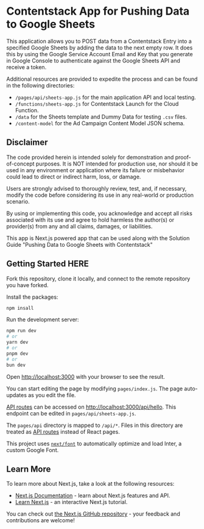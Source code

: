 
# Contentstack App for Pushing Data to Google Sheets

This application allows you to POST data from a Contentstack Entry into a specified Google Sheets by adding the data to the next empty row. It does this by using the Google Service Account Email and Key that you generate in Google Console to authenticate against the Google Sheets API and receive a token. 

Additional resources are provided to expedite the process and can be found in the following directories:

* `/pages/api/sheets-app.js` for the main application API and local testing.
* `/functions/sheets-app.js` for Contentstack Launch for the Cloud Function.
* `/data` for the Sheets template and Dummy Data for testing `.csv` files.
* `/content-model` for the Ad Campaign Content Model JSON schema.




## Disclaimer

The code provided herein is intended solely for demonstration and proof-of-concept purposes. It is NOT intended for production use, nor should it be used in any environment or application where its failure or misbehavior could lead to direct or indirect harm, loss, or damage.

Users are strongly advised to thoroughly review, test, and, if necessary, modify the code before considering its use in any real-world or production scenario.

By using or implementing this code, you acknowledge and accept all risks associated with its use and agree to hold harmless the author(s) or provider(s) from any and all claims, damages, or liabilities.

This app is Next.js powered app that can be used along with the Solution Guide "Pushing Data to Google Sheets with Contentstack"



## Getting Started HERE

Fork this repository, clone it locally, and connect to the remote repository you have forked.

Install the packages:

```bash
npm insall
```

Run the development server:

```bash
npm run dev
# or
yarn dev
# or
pnpm dev
# or
bun dev
```

Open [http://localhost:3000](http://localhost:3000) with your browser to see the result.

You can start editing the page by modifying `pages/index.js`. The page auto-updates as you edit the file.

[API routes](https://nextjs.org/docs/api-routes/introduction) can be accessed on [http://localhost:3000/api/hello](http://localhost:3000/api/sheets-app). This endpoint can be edited in `pages/api/sheets-app.js`.

The `pages/api` directory is mapped to `/api/*`. Files in this directory are treated as [API routes](https://nextjs.org/docs/api-routes/introduction) instead of React pages.

This project uses [`next/font`](https://nextjs.org/docs/basic-features/font-optimization) to automatically optimize and load Inter, a custom Google Font.

## Learn More

To learn more about Next.js, take a look at the following resources:

- [Next.js Documentation](https://nextjs.org/docs) - learn about Next.js features and API.
- [Learn Next.js](https://nextjs.org/learn) - an interactive Next.js tutorial.

You can check out [the Next.js GitHub repository](https://github.com/vercel/next.js/) - your feedback and contributions are welcome!


